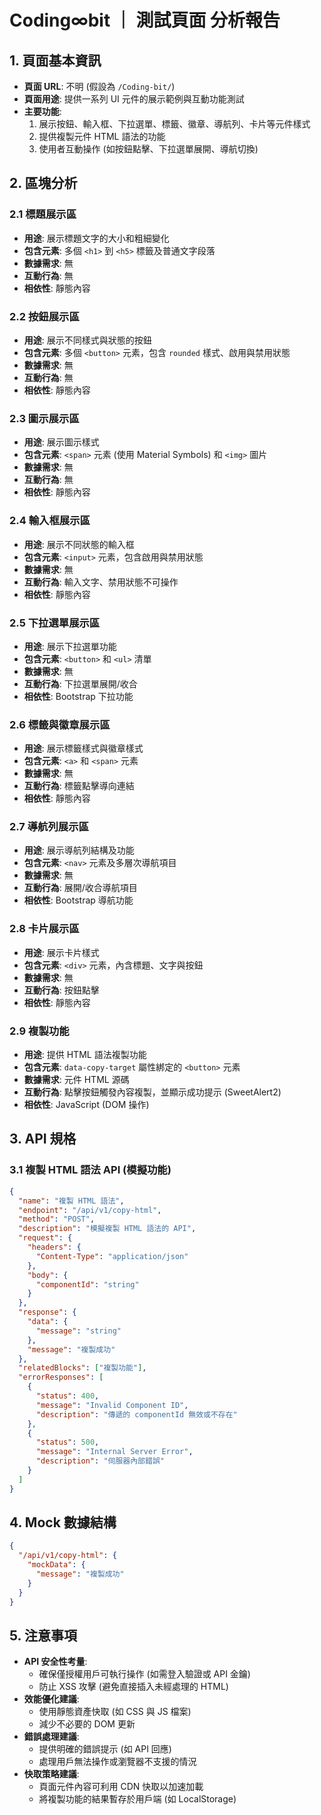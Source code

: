 # Coding∞bit ｜ 測試頁面 分析報告

## 1. 頁面基本資訊
- **頁面 URL**: 不明 (假設為 `/Coding-bit/`)
- **頁面用途**: 提供一系列 UI 元件的展示範例與互動功能測試
- **主要功能**: 
  1. 展示按鈕、輸入框、下拉選單、標籤、徽章、導航列、卡片等元件樣式
  2. 提供複製元件 HTML 語法的功能
  3. 使用者互動操作 (如按鈕點擊、下拉選單展開、導航切換)

## 2. 區塊分析

### 2.1 標題展示區
- **用途**: 展示標題文字的大小和粗細變化
- **包含元素**: 多個 `<h1>` 到 `<h5>` 標籤及普通文字段落
- **數據需求**: 無
- **互動行為**: 無
- **相依性**: 靜態內容

### 2.2 按鈕展示區
- **用途**: 展示不同樣式與狀態的按鈕
- **包含元素**: 多個 `<button>` 元素，包含 `rounded` 樣式、啟用與禁用狀態
- **數據需求**: 無
- **互動行為**: 無
- **相依性**: 靜態內容

### 2.3 圖示展示區
- **用途**: 展示圖示樣式
- **包含元素**: `<span>` 元素 (使用 Material Symbols) 和 `<img>` 圖片
- **數據需求**: 無
- **互動行為**: 無
- **相依性**: 靜態內容

### 2.4 輸入框展示區
- **用途**: 展示不同狀態的輸入框
- **包含元素**: `<input>` 元素，包含啟用與禁用狀態
- **數據需求**: 無
- **互動行為**: 輸入文字、禁用狀態不可操作
- **相依性**: 靜態內容

### 2.5 下拉選單展示區
- **用途**: 展示下拉選單功能
- **包含元素**: `<button>` 和 `<ul>` 清單
- **數據需求**: 無
- **互動行為**: 下拉選單展開/收合
- **相依性**: Bootstrap 下拉功能

### 2.6 標籤與徽章展示區
- **用途**: 展示標籤樣式與徽章樣式
- **包含元素**: `<a>` 和 `<span>` 元素
- **數據需求**: 無
- **互動行為**: 標籤點擊導向連結
- **相依性**: 靜態內容

### 2.7 導航列展示區
- **用途**: 展示導航列結構及功能
- **包含元素**: `<nav>` 元素及多層次導航項目
- **數據需求**: 無
- **互動行為**: 展開/收合導航項目
- **相依性**: Bootstrap 導航功能

### 2.8 卡片展示區
- **用途**: 展示卡片樣式
- **包含元素**: `<div>` 元素，內含標題、文字與按鈕
- **數據需求**: 無
- **互動行為**: 按鈕點擊
- **相依性**: 靜態內容

### 2.9 複製功能
- **用途**: 提供 HTML 語法複製功能
- **包含元素**: `data-copy-target` 屬性綁定的 `<button>` 元素
- **數據需求**: 元件 HTML 源碼
- **互動行為**: 點擊按鈕觸發內容複製，並顯示成功提示 (SweetAlert2)
- **相依性**: JavaScript (DOM 操作)

## 3. API 規格

### 3.1 複製 HTML 語法 API (模擬功能)
```json
{
  "name": "複製 HTML 語法",
  "endpoint": "/api/v1/copy-html",
  "method": "POST",
  "description": "模擬複製 HTML 語法的 API",
  "request": {
    "headers": {
      "Content-Type": "application/json"
    },
    "body": {
      "componentId": "string"
    }
  },
  "response": {
    "data": {
      "message": "string"
    },
    "message": "複製成功"
  },
  "relatedBlocks": ["複製功能"],
  "errorResponses": [
    {
      "status": 400,
      "message": "Invalid Component ID",
      "description": "傳遞的 componentId 無效或不存在"
    },
    {
      "status": 500,
      "message": "Internal Server Error",
      "description": "伺服器內部錯誤"
    }
  ]
}
```

## 4. Mock 數據結構
```json
{
  "/api/v1/copy-html": {
    "mockData": {
      "message": "複製成功"
    }
  }
}
```

## 5. 注意事項
- **API 安全性考量**:
  - 確保僅授權用戶可執行操作 (如需登入驗證或 API 金鑰)
  - 防止 XSS 攻擊 (避免直接插入未經處理的 HTML)
- **效能優化建議**:
  - 使用靜態資產快取 (如 CSS 與 JS 檔案)
  - 減少不必要的 DOM 更新
- **錯誤處理建議**:
  - 提供明確的錯誤提示 (如 API 回應)
  - 處理用戶無法操作或瀏覽器不支援的情況
- **快取策略建議**:
  - 頁面元件內容可利用 CDN 快取以加速加載
  - 將複製功能的結果暫存於用戶端 (如 LocalStorage)

